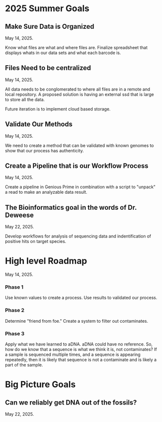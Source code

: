 # 2025 Summer Goals

## Make Sure Data is Organized
May 14, 2025.

Know what files are what and where files are.
Finalize spreadsheet that displays whats in our data sets
and what each barcode is.

## Files Need to be centralized
May 14, 2025.

All data needs to be conglomerated to where all files
are in a remote and local repository. A proposed solution
is having an external ssd that is large to store all the data.

Future iteration is to implement cloud based storage.

## Validate Our Methods
May 14, 2025.

We need to create a method that can be validated with known
genomes to show that our process has authenticity.

## Create a Pipeline that is our Workflow Process
May 14, 2025.

Create a pipeline in Genious Prime in combination with
a script to "unpack" a read to make an analyzable data result.

## The Bioinformatics goal in the words of Dr. Deweese
May 22, 2025.

Develop workflows for analysis of sequencing data and
indentification of positive hits on target species.

# High level Roadmap
May 14, 2025.

### Phase 1
Use known values to create a process. Use results to validated
our process.

### Phase 2
Determine "friend from foe." Create a system to filter out
contaminates.

### Phase 3
Apply what we have learned to aDNA. aDNA could have no reference.
So, how do we know that a sequence is what we think it is, not contaminates?
If a sample is sequenced multiple times, and a sequence is
appearing repeatedly, then it is likely that sequence is not a
contaminate and is likely a part of the sample.


# Big Picture Goals

## Can we reliably get DNA out of the fossils?
May 22, 2025.
